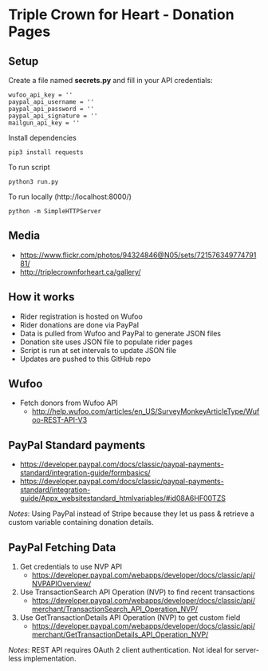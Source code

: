 # Triple Crown for Heart - Donation Pages


## Setup

Create a file named **secrets.py** and fill in your API credentials:
```
wufoo_api_key = ''
paypal_api_username = ''
paypal_api_password	= ''
paypal_api_signature = ''
mailgun_api_key = ''
```


Install dependencies
```
pip3 install requests
```

To run script
```
python3 run.py
```

To run locally (http://localhost:8000/)
```
python -m SimpleHTTPServer
```


## Media
- https://www.flickr.com/photos/94324846@N05/sets/72157634977479181/
- http://triplecrownforheart.ca/gallery/


## How it works
- Rider registration is hosted on Wufoo
- Rider donations are done via PayPal
- Data is pulled from Wufoo and PayPal to generate JSON files
- Donation site uses JSON file to populate rider pages
- Script is run at set intervals to update JSON file
- Updates are pushed to this GitHub repo


## Wufoo
- Fetch donors from Wufoo API
    - http://help.wufoo.com/articles/en_US/SurveyMonkeyArticleType/Wufoo-REST-API-V3


## PayPal Standard payments

- https://developer.paypal.com/docs/classic/paypal-payments-standard/integration-guide/formbasics/
- https://developer.paypal.com/docs/classic/paypal-payments-standard/integration-guide/Appx_websitestandard_htmlvariables/#id08A6HF00TZS

*Notes*: Using PayPal instead of Stripe because they let us pass & retrieve a custom variable containing donation details.


## PayPal Fetching Data
1. Get credentials to use NVP API
    - https://developer.paypal.com/webapps/developer/docs/classic/api/NVPAPIOverview/
2. Use TransactionSearch API Operation (NVP) to find recent transactions
    - https://developer.paypal.com/webapps/developer/docs/classic/api/merchant/TransactionSearch_API_Operation_NVP/
2. Use GetTransactionDetails API Operation (NVP) to get custom field
    - https://developer.paypal.com/webapps/developer/docs/classic/api/merchant/GetTransactionDetails_API_Operation_NVP/


*Notes*: REST API requires OAuth 2 client authentication. Not ideal for server-less implementation.


